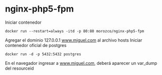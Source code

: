 # nginx-php5-fpm
Iniciar contenedor
```
docker run --restart=always -itd -p 80:80 morozco/nginx-php5-fpm
```
Agregar el dominio 127.0.0.1 www.miguel.com al archivo hosts
Iniciar contenedor oficial de postgres
```
docker run -d -p 5432:5432 postgres 
```
En el navegador ingresar a www.miguel.com, deberá aparecer un var_dump del resourceid 
